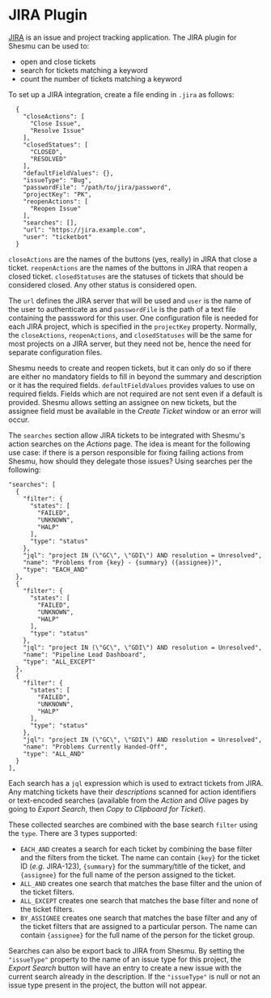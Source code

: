 # JIRA Plugin
[JIRA](https://www.atlassian.com/software/jira) is an issue and project tracking
application.
The JIRA plugin for Shesmu can be used to:

- open and close tickets
- search for tickets matching a keyword
- count the number of tickets matching a keyword

To set up a JIRA integration, create a file ending in `.jira` as follows:

      {
        "closeActions": [
          "Close Issue",
          "Resolve Issue"
        ],
        "closedStatues": [
          "CLOSED",
          "RESOLVED"
        ],
        "defaultFieldValues": {},
        "issueType": "Bug",
        "passwordFile": "/path/to/jira/password",
        "projectKey": "PK",
        "reopenActions": [
          "Reopen Issue"
        ],
        "searches": [],
        "url": "https://jira.example.com",
        "user": "ticketbot"
      }

`closeActions` are the names of the buttons (yes, really) in JIRA that close a
ticket. `reopenActions` are the names of the buttons in JIRA that reopen a
closed ticket. `closedStatuses` are the statuses of tickets that should be
considered closed. Any other status is considered open.

The `url` defines the JIRA server that will be used and `user` is the name of
the user to authenticate as and `passwordFile` is the path of a text file
containing the passsword for this user. One configuration file is needed for
each JIRA project, which is specified in the `projectKey` property. Normally,
the `closeActions`, `reopenActions`, and `closedStatuses` will be the same for
most projects on a JIRA server, but they need not be, hence the need for
separate configuration files.

Shesmu needs to create and reopen tickets, but it can only do so if there are
either no mandatory fields to fill in beyond the summary and description or it
has the required fields.  `defaultFieldValues` provides values to use on
required fields. Fields which are not required are not sent even if a default
is provided. Shesmu allows setting an assignee on new tickets, but the assignee
field must be available in the _Create Ticket_ window or an error will occur.


The `searches` section allow JIRA tickets to be integrated with Shesmu's action
searches on the _Actions_ page. The idea is meant for the following use case:
if there is a person responsible for fixing failing actions from Shesmu, how
should they delegate those issues? Using searches per the following:


    "searches": [
      {
        "filter": {
          "states": [
            "FAILED",
            "UNKNOWN",
            "HALP"
          ],
          "type": "status"
        },
        "jql": "project IN (\"GC\", \"GDI\") AND resolution = Unresolved",
        "name": "Problems from {key} - {summary} ({assignee})",
        "type": "EACH_AND"
      },
      {
        "filter": {
          "states": [
            "FAILED",
            "UNKNOWN",
            "HALP"
          ],
          "type": "status"
        },
        "jql": "project IN (\"GC\", \"GDI\") AND resolution = Unresolved",
        "name": "Pipeline Lead Dashboard",
        "type": "ALL_EXCEPT"
      },
      {
        "filter": {
          "states": [
            "FAILED",
            "UNKNOWN",
            "HALP"
          ],
          "type": "status"
        },
        "jql": "project IN (\"GC\", \"GDI\") AND resolution = Unresolved",
        "name": "Problems Currently Handed-Off",
        "type": "ALL_AND"
      }
    ],

Each search has a `jql` expression which is used to extract tickets from JIRA.
Any matching tickets have their _descriptions_ scanned for action identifiers
or text-encoded searches (available from the _Action_ and _Olive_ pages by
going to _Export Search_, then _Copy to Clipboard for Ticket_).

These collected searches are combined with the base search `filter` using the
`type`. There are 3 types supported:

- `EACH_AND` creates a search for each ticket by combining the base filter
  and the filters from the ticket. The name can contain `{key}` for the ticket
	ID (_e.g._ JIRA-123), `{summary}` for the summary/title of the ticket, and
  `{assignee}` for the full name of the person assigned to the ticket.
- `ALL_AND` creates one search that matches the base filter and the union of
  the ticket filters.
- `ALL_EXCEPT` creates one search that matches the base filter and none of the
  ticket filters.
- `BY_ASSIGNEE` creates one search that matches the base filter and any of the
	ticket filters that are assigned to a particular person. The name can contain
  `{assignee}` for the full name of the person for the ticket group.

Searches can also be export back to JIRA from Shesmu. By setting the
`"issueType"` property to the name of an issue type for this project, the
_Export Search_ button will have an entry to create a new issue with the
current search already in the description.  If the `"issueType"` is null or not
an issue type present in the project, the button will not appear.
